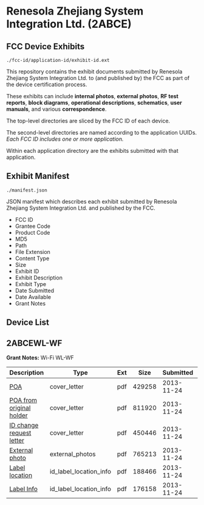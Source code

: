 # Renesola Zhejiang System Integration Ltd. (2ABCE)
## FCC Device Exhibits

```
./fcc-id/application-id/exhibit-id.ext
```

This repository contains the exhibit documents submitted by Renesola Zhejiang System Integration Ltd. to (and published by) the FCC as part of the device certification process.

These exhibits can include **internal photos**, **external photos**, **RF test reports**, **block diagrams**, **operational descriptions**, **schematics**, **user manuals**, and various **correspondence**.

The top-level directories are sliced by the FCC ID of each device.

The second-level directories are named according to the application UUIDs. *Each FCC ID includes one or more application.*

Within each application directory are the exhibits submitted with that application. 

## Exhibit Manifest

```
./manifest.json
```

JSON manifest which describes each exhibit submitted by Renesola Zhejiang System Integration Ltd. and published by the FCC.

- FCC ID
- Grantee Code
- Product Code
- MD5
- Path
- File Extension
- Content Type
- Size
- Exhibit ID
- Exhibit Description
- Exhibit Type
- Date Submitted
- Date Available
- Grant Notes

## Device List
## 2ABCEWL-WF
**Grant Notes:** Wi-Fi WL-WF

| Description | Type | Ext | Size | Submitted | Available |
| ----------- | ---- | --- | ---- | --------- | --------- |
| [POA](2ABCEWL-WF/d56765f25979d6d811dcad29d8f3a81f/2126500.pdf) | cover_letter | pdf | 429258 | 2013-11-24 | 2013-11-24 |
| [POA from original holder](2ABCEWL-WF/d56765f25979d6d811dcad29d8f3a81f/2126501.pdf) | cover_letter | pdf | 811920 | 2013-11-24 | 2013-11-24 |
| [ID change request letter](2ABCEWL-WF/d56765f25979d6d811dcad29d8f3a81f/2126502.pdf) | cover_letter | pdf | 450446 | 2013-11-24 | 2013-11-24 |
| [External photo](2ABCEWL-WF/d56765f25979d6d811dcad29d8f3a81f/2126497.pdf) | external_photos | pdf | 765213 | 2013-11-24 | 2013-11-24 |
| [Label location](2ABCEWL-WF/d56765f25979d6d811dcad29d8f3a81f/2126498.pdf) | id_label_location_info | pdf | 188466 | 2013-11-24 | 2013-11-24 |
| [Label Info](2ABCEWL-WF/d56765f25979d6d811dcad29d8f3a81f/2126499.pdf) | id_label_location_info | pdf | 176158 | 2013-11-24 | 2013-11-24 |
